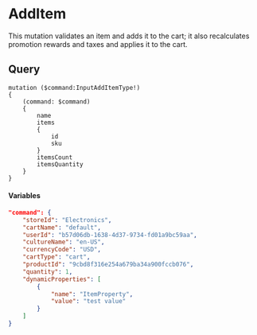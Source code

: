 # AddItem

This mutation validates an item and adds it to the cart; it also recalculates promotion rewards and taxes and applies it to the cart.

## Query

```
mutation ($command:InputAddItemType!)
{
    (command: $command)
    {
        name
        items
        {
            id
            sku
        }
        itemsCount
        itemsQuantity
    }
}
```

#### Variables

```json
"command": {
    "storeId": "Electronics",
    "cartName": "default",
    "userId": "b57d06db-1638-4d37-9734-fd01a9bc59aa",
    "cultureName": "en-US",
    "currencyCode": "USD",
    "cartType": "cart",
    "productId": "9cbd8f316e254a679ba34a900fccb076",
    "quantity": 1,
    "dynamicProperties": [
        {
            "name": "ItemProperty",
            "value": "test value"
        }
    ]
}
```